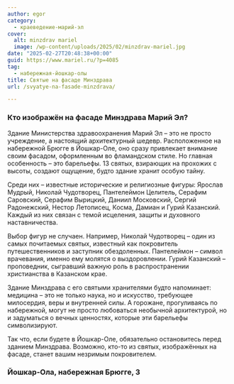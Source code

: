 ```yaml
---
author: egor
category:
  - краеведение-марий-эл
cover:
  alt: minzdrav mariel
  image: /wp-content/uploads/2025/02/minzdrav-mariel.jpg
date: "2025-02-27T20:48:38+00:00"
guid: https://www.mariel.ru/?p=4085
tag:
  - набережная-йошкар-олы
title: Святые на фасаде Минздрава
url: /svyatye-na-fasade-minzdrava/

---
```

### Кто изображён на фасаде Минздрава Марий Эл?

Здание Министерства здравоохранения Марий Эл – это не просто учреждение, а настоящий архитектурный шедевр. Расположенное на набережной Брюгге в Йошкар-Оле, оно сразу привлекает внимание своим фасадом, оформленным во фламандском стиле. Но главная особенность – это барельефы. 13 святых, взирающих на прохожих с высоты, создают ощущение, будто здание хранит особую тайну.

Среди них – известные исторические и религиозные фигуры: Ярослав Мудрый, Николай Чудотворец, Пантелеймон Целитель, Серафим Саровский, Серафим Вырицкий, Даниил Московский, Сергий Радонежский, Нестор Летописец, Косма, Дамиан и Гурий Казанский. Каждый из них связан с темой исцеления, защиты и духовного наставничества.

Выбор фигур не случаен. Например, Николай Чудотворец – один из самых почитаемых святых, известный как покровитель путешественников и заступник обездоленных. Пантелеймон – символ врачевания, именно ему молятся о выздоровлении. Гурий Казанский – проповедник, сыгравший важную роль в распространении христианства в Казанском крае.

Здание Минздрава с его святыми хранителями будто напоминает: медицина – это не только наука, но и искусство, требующее милосердия, веры и внутренней силы. А горожане, прогуливаясь по набережной, могут не просто любоваться необычной архитектурой, но и задуматься о вечных ценностях, которые эти барельефы символизируют.

Так что, если будете в Йошкар-Оле, обязательно остановитесь перед зданием Минздрава. Возможно, кто-то из святых, изображённых на фасаде, станет вашим незримым покровителем.

### Йошкар-Ола, набережная Брюгге, 3
